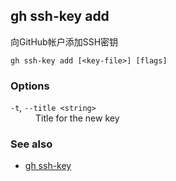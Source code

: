 

## gh ssh-key add

向GitHub帐户添加SSH密钥

```
gh ssh-key add [<key-file>] [flags]
```

### Options

<dl class="flags">
	<dt><code>-t</code>, <code>--title &lt;string&gt;</code></dt>
	<dd>Title for the new key</dd>
</dl>

### See also

-   [gh ssh-key](./gh_ssh-key.zh.md)
